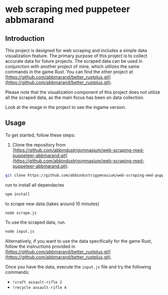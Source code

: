 # web scraping med puppeteer abbmarand

## Introduction
This project is designed for web scraping and includes a simple data visualization feature. The primary purpose of this project is to collect accurate data for future projects. The scraped data can be used in conjunction with another project of mine, which utilizes the same commands in the game Rust. You can find the other project at [https://github.com/abbmarand/better_rustplus.git](https://github.com/abbmarand/better_rustplus.git).

Please note that the visualization component of this project does not utilize all the scraped data, as the main focus has been on data collection.

Look at the image in the project to see the ingame version.

## Usage
To get started, follow these steps:

1. Clone the repository from [https://github.com/abbindustrigymnasium/web-scraping-med-puppeteer-abbmarand.git](https://github.com/abbindustrigymnasium/web-scraping-med-puppeteer-abbmarand.git).

```bash
git clone https://github.com/abbindustrigymnasium/web-scraping-med-puppeteer-abbmarand.git
```
run to install all dependacies 
```bash
npm install
``` 
to scrape new data.(takes around 10 minutes)
```bash
node scrape.js
``` 

To use the scraped data, run.
```bash
node input.js
``` 
Alternatively, if you want to use the data specifically for the game Rust, follow the instructions provided in [https://github.com/abbmarand/better_rustplus.git](https://github.com/abbmarand/better_rustplus.git).

Once you have the data, execute the `input.js` file and try the following commands:

- `!craft assault-rifle 2`
- `!recycle assault-rifle 4`
